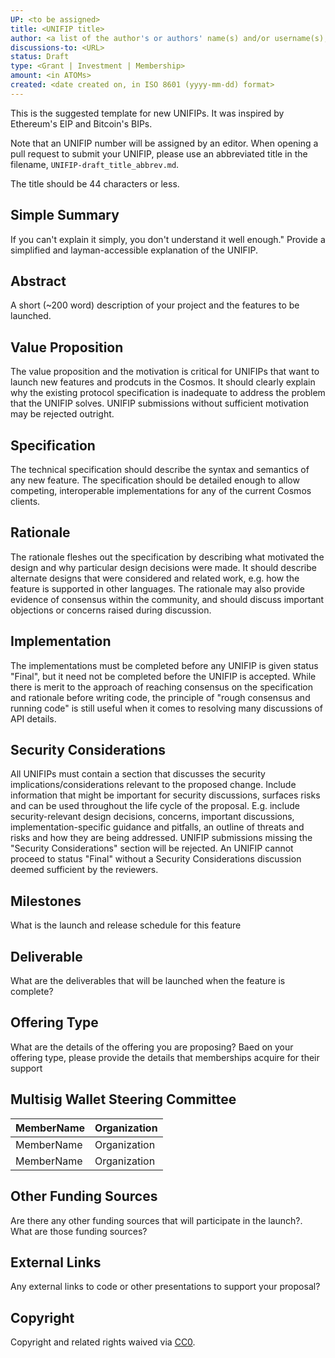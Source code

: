 ```yaml
---
UP: <to be assigned>
title: <UNIFIP title>
author: <a list of the author's or authors' name(s) and/or username(s), or name(s) and email(s), e.g. (use with the parentheses or triangular brackets): FirstName LastName (@GitHubUsername), FirstName LastName <foo@bar.com>, FirstName (@GitHubUsername) and GitHubUsername (@GitHubUsername)>
discussions-to: <URL>
status: Draft
type: <Grant | Investment | Membership>
amount: <in ATOMs>
created: <date created on, in ISO 8601 (yyyy-mm-dd) format>
---
```


<!--You can leave these HTML comments in your merged UNIFIP and delete the visible duplicate text guides, they will not appear and may be helpful to refer to if you edit it again. This is the suggested template for new UNIFIPs. Note that an UNIFIP number will be assigned by an editor. When opening a pull request to submit your UNIFIP, please use an abbreviated title in the filename, `UNIFIP-draft_title_abbrev.md`. The title should be 44 characters or less.-->
This is the suggested template for new UNIFIPs. It was inspired by Ethereum's EIP and Bitcoin's BIPs. 

Note that an UNIFIP number will be assigned by an editor. When opening a pull request to submit your UNIFIP, please use an abbreviated title in the filename, `UNIFIP-draft_title_abbrev.md`.

The title should be 44 characters or less.

## Simple Summary
<!--"If you can't explain it simply, you don't understand it well enough." Provide a simplified and layman-accessible explanation of the UNIFIP.-->
If you can't explain it simply, you don't understand it well enough." Provide a simplified and layman-accessible explanation of the UNIFIP.

## Abstract
<!--A short (~200 word) description of the project and the objective feature to be released.-->
A short (~200 word) description of your project and the features to be launched.

## Value Proposition
<!-- What are the key value propositions and motiviation for the feeatures proposed.-->
The value proposition and the motivation is critical for UNIFIPs that want to launch new features and prodcuts in the Cosmos. It should clearly explain why the existing protocol specification is inadequate to address the problem that the UNIFIP solves. UNIFIP submissions without sufficient motivation may be rejected outright.

## Specification
<!--The technical specification should describe the syntax and semantics of any new feature. The specification should be detailed enough to allow competing, interoperable implementations for any of the current Cosmos Clients.-->
The technical specification should describe the syntax and semantics of any new feature. The specification should be detailed enough to allow competing, interoperable implementations for any of the current Cosmos clients.

## Rationale
<!--The rationale fleshes out the specification by describing what motivated the design and why particular design decisions were made. It should describe alternate designs that were considered and related work, e.g. how the feature is supported in other languages. The rationale may also provide evidence of consensus within the community, and should discuss important objections or concerns raised during discussion.-->
The rationale fleshes out the specification by describing what motivated the design and why particular design decisions were made. It should describe alternate designs that were considered and related work, e.g. how the feature is supported in other languages. The rationale may also provide evidence of consensus within the community, and should discuss important objections or concerns raised during discussion.

## Implementation
<!--The implementations must be completed before any UNIFIP is given status "Final", but it need not be completed before the UNIFIP is accepted. While there is merit to the approach of reaching consensus on the specification and rationale before writing code, the principle of "rough consensus and running code" is still useful when it comes to resolving many discussions of API details.-->
The implementations must be completed before any UNIFIP is given status "Final", but it need not be completed before the UNIFIP is accepted. While there is merit to the approach of reaching consensus on the specification and rationale before writing code, the principle of "rough consensus and running code" is still useful when it comes to resolving many discussions of API details.

## Security Considerations
<!--All UNIFIPs must contain a section that discusses the security implications/considerations relevant to the proposed change. Include information that might be important for security discussions, surfaces risks and can be used throughout the life cycle of the proposal. E.g. include security-relevant design decisions, concerns, important discussions, implementation-specific guidance and pitfalls, an outline of threats and risks and how they are being addressed. UNIFIP submissions missing the "Security Considerations" section will be rejected. An UNIFIP cannot proceed to status "Final" without a Security Considerations discussion deemed sufficient by the reviewers.-->
All UNIFIPs must contain a section that discusses the security implications/considerations relevant to the proposed change. Include information that might be important for security discussions, surfaces risks and can be used throughout the life cycle of the proposal. E.g. include security-relevant design decisions, concerns, important discussions, implementation-specific guidance and pitfalls, an outline of threats and risks and how they are being addressed. UNIFIP submissions missing the "Security Considerations" section will be rejected. An UNIFIP cannot proceed to status "Final" without a Security Considerations discussion deemed sufficient by the reviewers.

## Milestones
<!-- What is the launch schedule for this feature and the milestones on the roadmap?-->
What is the launch and release schedule for this feature

## Deliverable
<!-- What is the expected deliverable that will be launched?-->
What are the deliverables that will be launched when the feature is complete?

## Offering Type
<!--What is your proposed fundingn structure-->
What are the details of the offering you are proposing? Baed on your offering type, please provide the details that memberships acquire for their support

## Multisig Wallet Steering Committee
<!--Who is your multisignature wallet committee? -->
| MemberName | Organization |
| --- | ---| 
| MemberName | Organization |
| MemberName | Organization |

## Other Funding Sources
<!-- Are there any other funding sources that will participate in the launch? -->
Are there any other funding sources that will participate in the launch?. What are those funding sources?

## External Links
<!--Any external links to code or other presentations? -->
Any external links to code or other presentations to support your proposal?

## Copyright
Copyright and related rights waived via [CC0](https://creativecommons.org/publicdomain/zero/1.0/).